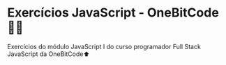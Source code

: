 # Exercícios JavaScript - OneBitCode 👨‍💻
Exercícios do módulo JavaScript I do curso programador Full Stack JavaScript da OneBitCode⬆

